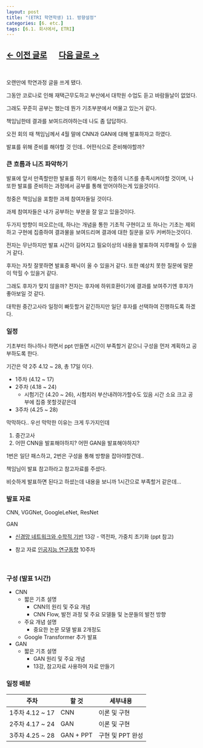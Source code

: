 ```yaml
---
layout: post
title: "(ETRI 학연학생) 11. 방향설정"
categories: [6. etc.]
tags: [6.1. 회사에서, ETRI]
---
```


## [←  이전 글로](https://maizer2.github.io/6.%20etc2022/2022/03/22/(ETRI-학연학생)-10.-인강은-이제-그만.html) 　 [다음 글로 →](https://maizer2.github.io/6.%20etc2022/2022/04/00/(ETRI-학연학생)-12.-미정.html)

<br/>

오랜만에 학연과정 글을 쓰게 됐다.

그동안 코로나로 인해 재택근무도하고 부산에서 대학원 수업도 듣고 바람들날이 없었다.

그래도 꾸준히 공부는 했는데 뭔가 기초부분에서 머물고 있는거 같다.

책임님한테 결과를 보여드려야하는데 나도 좀 답답하다.

오전 회의 때 책임님께서 4월 말에 CNN과 GAN에 대해 발표하자고 하였다.

발표를 위해 준비를 해야할 것 인데.. 어떤식으로 준비해야할까?

### 큰 흐름과 니즈 파악하기

발표에 앞서 만족할만한 발표를 하기 위해서는 청중의 니즈를 충족시켜야할 것이며, 나 또한 발표를 준비하는 과정에서 공부를 통해 얻어야하는게 있을것이다.

청중은 책임님을 포함한 과제 참여자들일 것이다.

과제 참여자들은 내가 공부하는 부분을 잘 알고 있을것이다.

두가지 방향이 떠오르는데, 하나는 개념을 통한 기초적 구현이고 또 하나는 기초는 제외하고 구현에 집중하여 결과물을 보여드리며 결과에 대한 질문을 모두 커버하는것이다.

전자는 무난하지만 발표 시간이 길어지고 필요이상의 내용을 발표하여 지루해질 수 있을거 같다.

후자는 자칫 잘못하면 발표중 패닉이 올 수 있을거 같다. 또한 예상치 못한 질문에 말문이 막힐 수 있을거 같다.

그래도 후자가 맞지 않을까? 전자는 후자에 하위호환이기에 결과를 보여주기엔 후자가 좋아보일 것 같다.

대학원 중간고사라 일정이 빠듯할거 같긴하지만 일단 후자를 선택하여 진행하도록 하겠다.

### 일정

기초부터 하나하나 하면서 ppt 만들면 시간이 부족할거 같으니 구성을 먼저 계획하고 공부하도록 한다.

기간은 약 2주 4.12 ~ 28, 총 17일 이다.
* 1주차 (4.12 ~ 17)
* 2주차 (4.18 ~ 24)
    * 시험기간 (4.20 ~ 26), 시험치러 부산내려야가할수도 있음 시간 소요 크고 공부에 집중 못할것같은데
* 3주차 (4.25 ~ 28)

막막하다.. 우선 막막한 이유는 크게 두가지인데

1. 중간고사
2. 어떤 CNN을 발표해야하지? 어떤 GAN을 발표해야하지?

1번은 일단 패스하고, 2번은 구성을 통해 방향을 잡아야할건데..

책임님이 발표 참고하라고 참고자료를 주셨다.

비슷하게 발표하면 된다고 하셨는데 내용을 보니까 1시간으로 부족할거 같은데...

### 발표 자료

CNN, VGGNet, GoogleLeNet, ResNet

GAN
* [신경망 네트워크와 수학적 기반](http://www.kmooc.kr/courses/course-v1:CAUk+CAU_A01+2021_2/course/) 13강 - 역전파, 가중치 초기화 (ppt 참고)

* 참고 자료
    [인공지능 연구동향](http://www.kmooc.kr/courses/course-v1:CAUk+CAU_A04+2021_2/about) 10주차

<br/>

### 구성 (발표 1시간)

* CNN
    * 짧은 기초 설명
        * CNN의 원리 및 주요 개념
        * CNN Flow, 발전 과정 및 주요 모델들 및 논문들의 발전 방향
    * 주요 개념 설명
        * 중요한 논문 모델 발표 2개정도
    * Google Transformer 추가 발표
* GAN
    * 짧은 기초 설명
        * GAN 원리 및 주요 개념
        * 13강, 참고자료 사용하여 자료 만들기

### 일정 배분

|주차|할 것|세부내용|
|---|---|---|
|1주차 4.12 ~ 17|CNN|이론 및 구현|
|2주차 4.17 ~ 24|GAN|이론 및 구현|
|3주차 4.25 ~ 28|GAN + PPT|구현 및 PPT 완성|